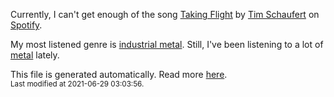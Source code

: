 
  Currently, I can't get enough of the song <a href="https://open.spotify.com/track/1zjvaSKCycMyeNOHn3FYBE">Taking Flight</a> by <a href="https://open.spotify.com/artist/3PThWtcE0CEi5IUmfgTvrC">Tim Schaufert</a> on <a href="https://open.spotify.com/user/9qz2xtkur2fengfsdcq8dd907?si=kq2SVrUkSNe0z1NJjpt7kg">Spotify</a>.

  My most listened genre is <a href="https://duckduckgo.com/?q=industrial metal music">industrial metal</a>.
  Still, I've been listening to a lot of <a href="https://duckduckgo.com/?q=metal music">metal</a> lately.

  This file is generated automatically. Read more <a href="https://github.com/CodeF0x/CodeF0x/blob/master/IMPORTANT.md">here</a>.
  <br>
  <sub>Last modified at 2021-06-29 03:03:56.</sub>
  